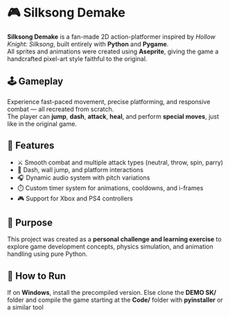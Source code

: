 # 🎮 Silksong Demake

**Silksong Demake** is a fan-made 2D action-platformer inspired by *Hollow Knight: Silksong*, built entirely with **Python** and **Pygame**.  
All sprites and animations were created using **Aseprite**, giving the game a handcrafted pixel-art style faithful to the original.

## 🕹️ Gameplay
Experience fast-paced movement, precise platforming, and responsive combat — all recreated from scratch.  
The player can **jump**, **dash**, **attack**, **heal**, and perform **special moves**, just like in the original game.

## 🧩 Features
- ⚔️ Smooth combat and multiple attack types (neutral, throw, spin, parry)  
- 💨 Dash, wall jump, and platform interactions  
- 🎧 Dynamic audio system with pitch variations  
- ⏱️ Custom timer system for animations, cooldowns, and i-frames  
- 🎮 Support for Xbox and PS4 controllers  

## 🎯 Purpose
This project was created as a **personal challenge and learning exercise** to explore game development concepts, physics simulation, and animation handling using pure Python.

## 🚀 How to Run
If on **Windows**, install the precompiled version. 
Else clone the **DEMO SK/** folder and compile the game starting at the **Code/** folder with **pyinstaller** or a similar tool
